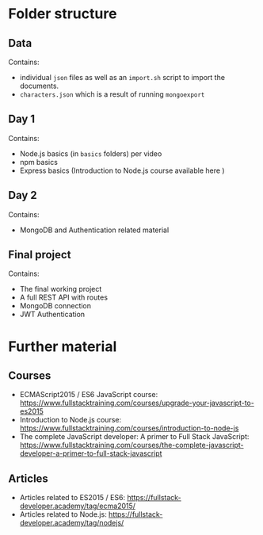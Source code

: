 # Folder structure

## Data
Contains: 
*  individual `json` files as well as an `import.sh` script to import the documents.
* `characters.json` which is a result of running `mongoexport`

## Day 1
Contains:
* Node.js basics (in `basics` folders) per video
* npm basics
* Express basics
(Introduction to Node.js course available here )

## Day 2
Contains:
* MongoDB and Authentication related material

## Final project
Contains:
* The final working project
* A full REST API with routes
* MongoDB connection
* JWT Authentication

# Further material

## Courses
* ECMAScript2015 / ES6 JavaScript course: https://www.fullstacktraining.com/courses/upgrade-your-javascript-to-es2015
* Introduction to Node.js course: https://www.fullstacktraining.com/courses/introduction-to-node-js
* The complete JavaScript developer: A primer to Full Stack JavaScript: https://www.fullstacktraining.com/courses/the-complete-javascript-developer-a-primer-to-full-stack-javascript

## Articles
* Articles related to ES2015 / ES6: https://fullstack-developer.academy/tag/ecma2015/
* Articles related to Node.js: https://fullstack-developer.academy/tag/nodejs/
